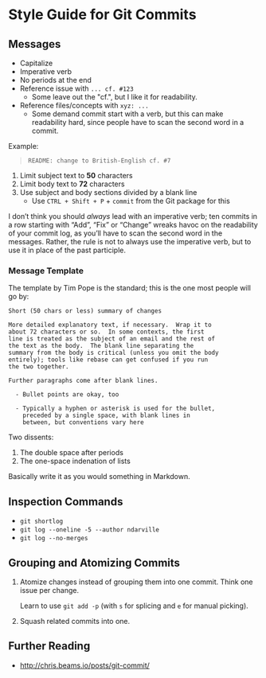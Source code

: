 Style Guide for Git Commits
===========================

Messages
--------
* Capitalize
* Imperative verb
* No periods at the end
* Reference issue with `... cf. #123`
    - Some leave out the "cf.", but I like it for readability.
* Reference files/concepts with `xyz: ...`
    - Some demand commit start with a verb, but this can make readability hard, since people have to scan the second word in a commit.

Example:

> `README: change to British-English cf. #7`

1. Limit subject text to **50** characters
2. Limit body text to **72** characters
3. Use subject and body sections divided by a blank line
    - Use `CTRL + Shift + P` + `commit` from the Git package for this

I don’t think you should *always* lead with an imperative verb; ten commits in a row starting with “Add”, “Fix” or “Change” wreaks havoc on the readability of your commit log, as you’ll have to scan the second word in the messages. Rather, the rule is not to always use the imperative verb, but to use it in place of the past participle.

### Message Template ###

The template by Tim Pope is the standard; this is the one most people will go by:

    Short (50 chars or less) summary of changes

    More detailed explanatory text, if necessary.  Wrap it to
    about 72 characters or so.  In some contexts, the first
    line is treated as the subject of an email and the rest of
    the text as the body.  The blank line separating the
    summary from the body is critical (unless you omit the body
    entirely); tools like rebase can get confused if you run
    the two together.

    Further paragraphs come after blank lines.

      - Bullet points are okay, too

      - Typically a hyphen or asterisk is used for the bullet,
        preceded by a single space, with blank lines in
        between, but conventions vary here

Two dissents:

1. The double space after periods
2. The one-space indenation of lists

Basically write it as you would something in Markdown.

Inspection Commands
-------------------
* `git shortlog`
* `git log --oneline -5 --author ndarville`
* `git log --no-merges`

Grouping and Atomizing Commits
------------------------------
1. Atomize changes instead of grouping them into one commit. Think one issue per change.

    Learn to use `git add -p` (with `s` for splicing and `e` for manual picking).

2. Squash related commits into one.

Further Reading
---------------
* <http://chris.beams.io/posts/git-commit/>
